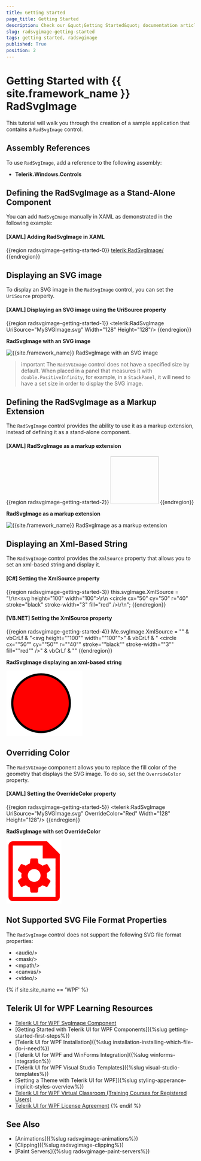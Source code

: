 ```yaml
---
title: Getting Started
page_title: Getting Started
description: Check our &quot;Getting Started&quot; documentation article for the RadSvgImage control.
slug: radsvgimage-getting-started
tags: getting started, radsvgimage
published: True
position: 2
---
```


# Getting Started with {{ site.framework_name }} RadSvgImage

This tutorial will walk you through the creation of a sample application that contains a `RadSvgImage` control.

## Assembly References

To use `RadSvgImage`, add a reference to the following assembly:

* __Telerik.Windows.Controls__

## Defining the RadSvgImage as a Stand-Alone Component

You can add `RadSvgImage` manually in XAML as demonstrated in the following example:

#### __[XAML] Adding RadSvgImage in XAML__
{{region radsvgimage-getting-started-0}}
    <telerik:RadSvgImage/>
{{endregion}}

## Displaying an SVG image

To display an SVG image in the `RadSvgImage` control, you can set the `UriSource` property.

#### __[XAML] Displaying an SVG image using the UriSource property__
{{region radsvgimage-getting-started-1}}
    <telerik:RadSvgImage UriSource="MySVGImage.svg"
                         Width="128"
                         Height="128"/>
{{endregion}}

__RadSvgImage with an SVG image__

![{{site.framework_name}} RadSvgImage with an SVG image](images/radsvgimage-getting-started-0.png)

>important Тhe `RadSVGImage` control does not have a specified size by default. When placed in a panel that measures it with `double.PositiveInfinity`, for example, in a `StackPanel`, it will need to have a set size in order to display the SVG image.

## Defining the RadSvgImage as a Markup Extension

The `RadSvgImage` control provides the ability to use it as a markup extension, instead of defining it as a stand-alone component.

#### __[XAML] RadSvgImage as a markup extension__
{{region radsvgimage-getting-started-2}}
    <Image Source="{telerik:RadSvgImageSource Source='MySVGImage.svg'}"
           Width="128"
           Height="128"/>
{{endregion}}

__RadSvgImage as a markup extension__

![{{site.framework_name}} RadSvgImage as a markup extension](images/radsvgimage-getting-started-0.png)

## Displaying an Xml-Based String

The `RadSvgImage` control provides the `XmlSource` property that allows you to set an xml-based string and display it.

#### __[C#] Setting the XmlSource property__
{{region radsvgimage-getting-started-3}}
    this.svgImage.XmlSource = "<?xml version=\"1.0\" encoding=\"UTF-8\" standalone=\"no\"?>\r\n<svg height=\"100\" width=\"100\">\r\n  <circle cx=\"50\" cy=\"50\" r=\"40\" stroke=\"black\" stroke-width=\"3\" fill=\"red\" />\r\n</svg>";
{{endregion}}

#### __[VB.NET] Setting the XmlSource property__
{{region radsvgimage-getting-started-4}}
    Me.svgImage.XmlSource = "<?xml version=""1.0"" encoding=""UTF-8"" standalone=""no""?>" & vbCrLf & "<svg height=""100"" width=""100"">" & vbCrLf & "  <circle cx=""50"" cy=""50"" r=""40"" stroke=""black"" stroke-width=""3"" fill=""red"" />" & vbCrLf & "</svg>"
{{endregion}}

__RadSvgImage displaying an xml-based string__

![{{site.framework_name}} RadSvgImage displaying an xml-based string](images/radsvgimage-getting-started-1.png)

## Overriding Color

The `RadSVGImage` component allows you to replace the fill color of the geometry that displays the SVG image. To do so, set the `OverrideColor` property.

#### __[XAML] Setting the OverrideColor property__
{{region radsvgimage-getting-started-5}}
    <telerik:RadSvgImage UriSource="MySVGImage.svg"
                         OverrideColor="Red"
                         Width="128"
                         Height="128"/>
{{endregion}}

__RadSvgImage with set OverrideColor__

![{{site.framework_name}} RadSvgImage with set OverrideColor](images/radsvgimage-getting-started-2.png)

## Not Supported SVG File Format Properties

The `RadSvgImage` control does not support the following SVG file format properties:

* &lt;audio/&gt;
* &lt;mask/&gt;
* &lt;mpath/&gt;
* &lt;canvas/&gt;
* &lt;video/&gt;

{% if site.site_name == 'WPF' %}
## Telerik UI for WPF Learning Resources

* [Telerik UI for WPF SvgImage Component](https://www.telerik.com/products/wpf/svgimage.aspx)
* [Getting Started with Telerik UI for WPF Components]({%slug getting-started-first-steps%})
* [Telerik UI for WPF Installation]({%slug installation-installing-which-file-do-i-need%})
* [Telerik UI for WPF and WinForms Integration]({%slug winforms-integration%})
* [Telerik UI for WPF Visual Studio Templates]({%slug visual-studio-templates%})
* [Setting a Theme with Telerik UI for WPF]({%slug styling-apperance-implicit-styles-overview%})
* [Telerik UI for WPF Virtual Classroom (Training Courses for Registered Users)](https://learn.telerik.com/learn/course/external/view/elearning/16/telerik-ui-for-wpf) 
* [Telerik UI for WPF License Agreement](https://www.telerik.com/purchase/license-agreement/wpf-dlw-s)
{% endif %}

## See Also
* [Animations]({%slug radsvgimage-animations%})
* [Clipping]({%slug radsvgimage-clipping%})
* [Paint Servers]({%slug radsvgimage-paint-servers%})
